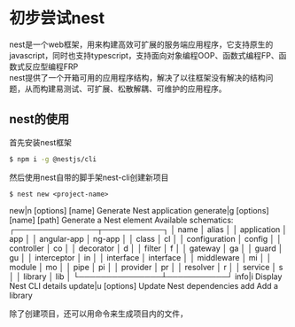 # 初步尝试nest
nest是一个web框架，用来构建高效可扩展的服务端应用程序，它支持原生的javascript，同时也支持typescript，支持面向对象编程OOP、函数式编程FP、函数式反应型编程FRP  
nest提供了一个开箱可用的应用程序结构，解决了以往框架没有解决的结构问题，从而构建易测试、可扩展、松散解耦、可维护的应用程序。  

## nest的使用
首先安装nest框架
```sh
$ npm i -g @nestjs/cli
```
然后使用nest自带的脚手架nest-cli创建新项目
```
$ nest new <project-name>
```

new|n [options] [name]                          Generate Nest application
  generate|g [options] <schematic> [name] [path]  Generate a Nest element
    Available schematics:
      ┌───────────────┬───────────┐
      │ name          │ alias     │
      │ application   │ app       │
      │ angular-app   │ ng-app    │
      │ class         │ cl        │
      │ configuration │ config    │
      │ controller    │ co        │
      │ decorator     │ d         │
      │ filter        │ f         │
      │ gateway       │ ga        │
      │ guard         │ gu        │
      │ interceptor   │ in        │
      │ interface     │ interface │
      │ middleware    │ mi        │
      │ module        │ mo        │
      │ pipe          │ pi        │
      │ provider      │ pr        │
      │ resolver      │ r         │
      │ service       │ s         │
      │ library       │ lib       │
      └───────────────┴───────────┘
  info|i                                          Display Nest CLI details
  update|u [options]                              Update Nest dependencies
  add <library>                                   Add a library



除了创建项目，还可以用命令来生成项目内的文件，

